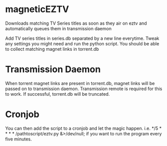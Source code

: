 # magneticEZTV
Downloads matching TV Series titles as soon as they air on eztv and automatically queues them in transmission daemon

Add TV series titles in series.db separated by a new line everytime.
Tweak any settings you might need and run the python script.
You should be able to collect matching magnet links in torrent.db

# Transmission Daemon
When torrent magnet links are present in torrent.db, magnet links will be passed on to transmission daemon.
Transmission remote is required for this to work. If successful, torrent.db will be truncated.

# Cronjob
You can then add the script to a cronjob and let the magic happen.
i.e. */5    *      *      *      *      /pathtoscript/eztv.py &>/dev/null;
if you want to run the program every five minutes.
